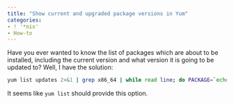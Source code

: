 ```yaml
---
title: "Show current and upgraded package versions in Yum"
categories:
- ! '*nix'
- How-to
---
```


Have you ever wanted to know the list of packages which are about to be installed, including the current version and what version it is going to be updated to? Well, I have the solution:

```bash
yum list updates 2>&1 | grep x86_64 | while read line; do PACKAGE=`echo $line | awk '{print $1}'`; VERSION=`echo $line | awk '{print $2}'`; echo "$PACKAGE - `rpm -q $PACKAGE --qf '%{VERSION}-%{RELEASE}\n'` --> $VERSION"; done
```

It seems like `yum list` should provide this option.